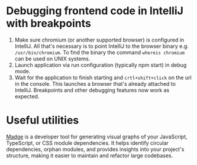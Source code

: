 # Debugging frontend code in IntelliJ with breakpoints

1. Make sure chromium (or another supported browser) is configured in IntelliJ. All that's necessary is to point IntelliJ to the browser binary e.g. `/usr/bin/chromium`. To find the binary the command `whereis chromium` can be used on UNIX systems.
2. Launch application via run configuration (typically npm start) in debug mode.
3. Wait for the application to finish starting and `crtl+shift+click` on the url in the console. This launches a  browser that's already attached to IntelliJ. Breakpoints and other debugging features now work as expected.

# Useful utilities

[Madge](https://github.com/pahen/madge) is a developer tool for generating visual graphs of your JavaScript, TypeScript, or CSS module dependencies. It helps identify circular dependencies, orphan modules, and provides insights into your project's structure, making it easier to maintain and refactor large codebases.